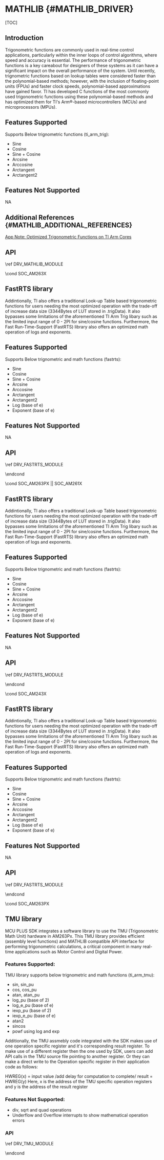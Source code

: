 # MATHLIB {#MATHLIB_DRIVER}

[TOC]

## Introduction

Trigonometric functions are commonly used in real-time control applications, particularly within the inner loops of control algorithms, where speed and accuracy is essential. The performance of trigonometric functions is a key careabout for designers of these systems as it can have a significant impact on the overall performance of the system. Until recently, trignometric functions based on lookup tables were considered faster than the polynomial-based methods; however, with the inclusion of floating-point units (FPUs) and faster clock speeds, polynomial-based approximations have gained favor. TI has developed C functions of the most commonly used trigonometric functions using these polynomial-based methods and has optimized them for TI's Arm®-based microcontrollers (MCUs) and microprocessors (MPUs).

## Features Supported

Supports Below trignometric functions (ti_arm_trig):

- Sine
- Cosine
- Sine + Cosine
- Arcsine
- Arccosine
- Arctangent
- Arctangent2

## Features Not Supported

NA

## Additional References {#MATHLIB_ADDITIONAL_REFERENCES}

<a href="https://www.ti.com/lit/pdf/sprad27">App Note: Optimized Trigonometric Functions on TI Arm Cores</a>

## API

\ref DRV_MATHLIB_MODULE

\cond SOC_AM263X

## FastRTS library

Addintionally, TI also offers a traditional Look-up Table based trigonometric functions for users needing the most optimized operation with the trade-off of increase data size (3344Bytes of LUT stored in .trigData). It also bypasses some limitations of the aforementioned TI Arm Trig libary such as the limited input range of 0 - 2PI for sine/cosine functions. Furthermore, the Fast Run-Time-Support (FastRTS) library also offers an optimized math operation of logs and exponents.

## Features Supported

Supports Below trignometric and math functions (fastrts):

- Sine
- Cosine
- Sine + Cosine
- Arcsine
- Arccosine
- Arctangent
- Arctangent2
- Log (base of e)
- Exponent (base of e)

## Features Not Supported

NA

## API

\ref DRV_FASTRTS_MODULE

\endcond

\cond SOC_AM263PX || SOC_AM261X

## FastRTS library

Addintionally, TI also offers a traditional Look-up Table based trigonometric functions for users needing the most optimized operation with the trade-off of increase data size (3344Bytes of LUT stored in .trigData). It also bypasses some limitations of the aforementioned TI Arm Trig libary such as the limited input range of 0 - 2PI for sine/cosine functions. Furthermore, the Fast Run-Time-Support (FastRTS) library also offers an optimized math operation of logs and exponents.

## Features Supported

Supports Below trignometric and math functions (fastrts):

- Sine
- Cosine
- Sine + Cosine
- Arcsine
- Arccosine
- Arctangent
- Arctangent2
- Log (base of e)
- Exponent (base of e)

## Features Not Supported

NA

## API

\ref DRV_FASTRTS_MODULE

\endcond

\cond SOC_AM243X

## FastRTS library

Addintionally, TI also offers a traditional Look-up Table based trigonometric functions for users needing the most optimized operation with the trade-off of increase data size (3344Bytes of LUT stored in .trigData). It also bypasses some limitations of the aforementioned TI Arm Trig libary such as the limited input range of 0 - 2PI for sine/cosine functions. Furthermore, the Fast Run-Time-Support (FastRTS) library also offers an optimized math operation of logs and exponents.

## Features Supported

Supports Below trignometric and math functions (fastrts):

- Sine
- Cosine
- Sine + Cosine
- Arcsine
- Arccosine
- Arctangent
- Arctangent2
- Log (base of e)
- Exponent (base of e)

## Features Not Supported

NA

## API

\ref DRV_FASTRTS_MODULE

\endcond

\cond SOC_AM263PX

## TMU library

MCU PLUS SDK integrates a software library to use the TMU (Trigonometric Math Unit) hardware in AM263Px. This TMU library provides efficient (assembly level functions) and MATHLIB compatible API interface for performing trigonometric calculations, a critical component in many real-time applications such as Motor Control and Digital Power.


### Features Supported:

TMU library supports below trignometric and math functions (ti_arm_tmu):
- sin, sin_pu
- cos, cos_pu
- atan, atan_pu
- log_pu (base of 2)
- log_e_pu (base of e)
- iexp_pu (base of 2)
- iexp_e_pu (base of e)
- atan2
- sincos
- powf using log and exp

Additionally, the TMU assmebly code integrated with the SDK makes use of one operation specific register and it's corresponding result register. To make use of a different
register then the one used by SDK, users can add API calls in the TMU source file pointing to another register. Or they can make a direct write to the Operation specific register
in their application code as follows:

HWREG(x) = input value
/add delay for computation to complete/
result = HWREG(y)
Here, x is the address of the TMU specific operation registers and y is the address of the result register


### Features Not Supported:

- div, sqrt and quad operations
- Underflow and Overflow interrupts to show mathematical operation errors

### API

\ref DRV_TMU_MODULE

\endcond
